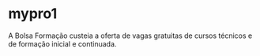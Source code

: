 # mypro1
A Bolsa Formação custeia a oferta de vagas gratuitas de cursos técnicos e de formação inicial e continuada.
